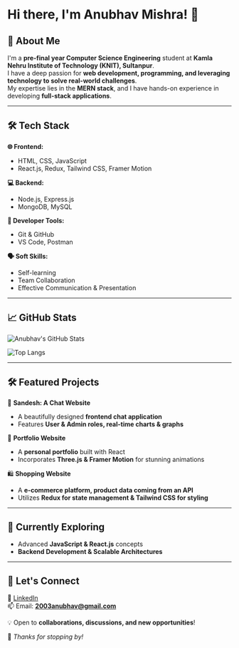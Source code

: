 # Hi there, I'm Anubhav Mishra! 👋  

## 🚀 About Me  
I'm a **pre-final year Computer Science Engineering** student at **Kamla Nehru Institute of Technology (KNIT), Sultanpur**.  
I have a deep passion for **web development, programming, and leveraging technology to solve real-world challenges**.  
My expertise lies in the **MERN stack**, and I have hands-on experience in developing **full-stack applications**.  

---

## 🛠️ Tech Stack  

**🌐 Frontend:**  
- HTML, CSS, JavaScript  
- React.js, Redux, Tailwind CSS, Framer Motion  

**💻 Backend:**  
- Node.js, Express.js  
- MongoDB, MySQL  

**🔧 Developer Tools:**  
- Git & GitHub  
- VS Code, Postman  

**🗣️ Soft Skills:**  
- Self-learning  
- Team Collaboration  
- Effective Communication & Presentation  

---

## 📈 GitHub Stats  

![Anubhav's GitHub Stats](https://github-readme-stats.vercel.app/api?username=anubhav-0004&show_icons=true&theme=radical)  

![Top Langs](https://github-readme-stats.vercel.app/api/top-langs/?username=anubhav-0004&theme=radical&langs_count=10)



---

## 🛠️ Featured Projects  

🚀 **Sandesh: A Chat Website**  
- A beautifully designed **frontend chat application**  
- Features **User & Admin roles, real-time charts & graphs**  

🌟 **Portfolio Website**  
- A **personal portfolio** built with React  
- Incorporates **Three.js & Framer Motion** for stunning animations  

🛍️ **Shopping Website**  
- A **e-commerce platform, product data coming from an API**  
- Utilizes **Redux for state management & Tailwind CSS for styling**  

---

## 🌱 Currently Exploring  
- Advanced **JavaScript & React.js** concepts  
- **Backend Development & Scalable Architectures**  

---

## 🤝 Let's Connect  

🔗 [LinkedIn](https://www.linkedin.com/in/anubhav-04-mishra/)  
📫 Email: **2003anubhav@gmail.com**  

💡 Open to **collaborations, discussions, and new opportunities**!  

🚀 _Thanks for stopping by!_  
